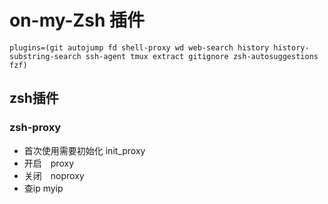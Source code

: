 # on-my-Zsh 插件
``` config
plugins=(git autojump fd shell-proxy wd web-search history history-substring-search ssh-agent tmux extract gitignore zsh-autosuggestions fzf)
``` 

## zsh插件 ##
### zsh-proxy ###

- 首次使用需要初始化 init_proxy
- 开启　proxy
- 关闭　noproxy
- 查ip myip
